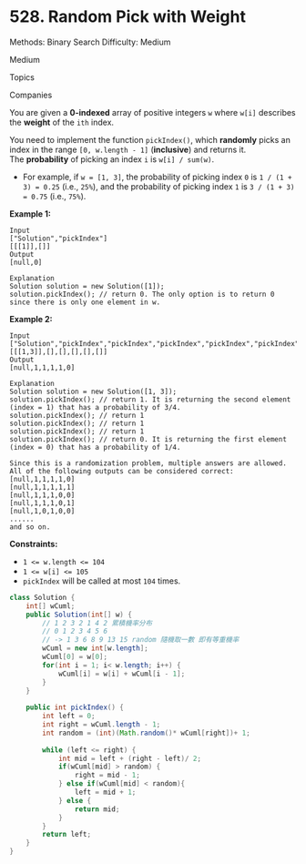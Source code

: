 # 528. Random Pick with Weight

Methods: Binary Search
Difficulty: Medium

Medium

Topics

Companies

You are given a **0-indexed** array of positive integers `w` where `w[i]` describes the **weight** of the `ith` index.

You need to implement the function `pickIndex()`, which **randomly** picks an index in the range `[0, w.length - 1]` (**inclusive**) and returns it. The **probability** of picking an index `i` is `w[i] / sum(w)`.

- For example, if `w = [1, 3]`, the probability of picking index `0` is `1 / (1 + 3) = 0.25` (i.e., `25%`), and the probability of picking index `1` is `3 / (1 + 3) = 0.75` (i.e., `75%`).

**Example 1:**

```
Input
["Solution","pickIndex"]
[[[1]],[]]
Output
[null,0]

Explanation
Solution solution = new Solution([1]);
solution.pickIndex(); // return 0. The only option is to return 0 since there is only one element in w.

```

**Example 2:**

```
Input
["Solution","pickIndex","pickIndex","pickIndex","pickIndex","pickIndex"]
[[[1,3]],[],[],[],[],[]]
Output
[null,1,1,1,1,0]

Explanation
Solution solution = new Solution([1, 3]);
solution.pickIndex(); // return 1. It is returning the second element (index = 1) that has a probability of 3/4.
solution.pickIndex(); // return 1
solution.pickIndex(); // return 1
solution.pickIndex(); // return 1
solution.pickIndex(); // return 0. It is returning the first element (index = 0) that has a probability of 1/4.

Since this is a randomization problem, multiple answers are allowed.
All of the following outputs can be considered correct:
[null,1,1,1,1,0]
[null,1,1,1,1,1]
[null,1,1,1,0,0]
[null,1,1,1,0,1]
[null,1,0,1,0,0]
......
and so on.

```

**Constraints:**

- `1 <= w.length <= 104`
- `1 <= w[i] <= 105`
- `pickIndex` will be called at most `104` times.

```java
class Solution {
    int[] wCuml;
    public Solution(int[] w) {
        // 1 2 3 2 1 4 2 累積機率分布
        // 0 1 2 3 4 5 6
        // -> 1 3 6 8 9 13 15 random 隨機取一數 即有等重機率
        wCuml = new int[w.length];
        wCuml[0] = w[0];
        for(int i = 1; i< w.length; i++) {
            wCuml[i] = w[i] + wCuml[i - 1];
        }
    }
    
    public int pickIndex() {
        int left = 0;
        int right = wCuml.length - 1;
        int random = (int)(Math.random()* wCuml[right])+ 1;
       
        while (left <= right) {
            int mid = left + (right - left)/ 2;
            if(wCuml[mid] > random) {
                right = mid - 1;
            } else if(wCuml[mid] < random){
                left = mid + 1;
            } else {
                return mid;
            }
        }
        return left;
    }
}

```